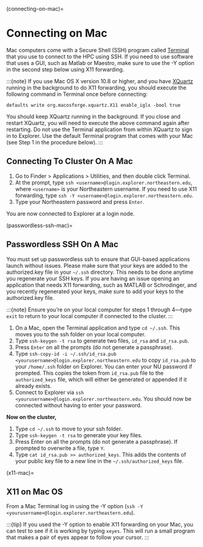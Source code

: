 (connecting-on-mac)=
# Connecting on Mac

Mac computers come with a Secure Shell (SSH) program called [Terminal] that you use to connect to the HPC using SSH. If you need to use software that uses a GUI, such as Matlab or Maestro, make sure to use the -Y option in the second step below using X11 forwarding.

:::{note}
If you use Mac OS X version 10.8 or higher, and you have [XQuartz] running in the background to do X11 forwarding, you should execute the following command in Terminal once before connecting:

`defaults write org.macosforge.xquartz.X11 enable_iglx -bool true`

You should keep XQuartz running in the background. If you close and restart XQuartz, you will need to execute the above command again after restarting. Do not use the Terminal application from within XQuartz to sign in to Explorer. Use the default Terminal program that comes with your Mac (see Step 1 in the procedure below).
:::

## Connecting To Cluster On A Mac

1. Go to Finder > Applications > Utilities, and then double click Terminal.
1. At the prompt, type `ssh <username>@login.explorer.northeastern.edu`, where `<username>` is your Northeastern username. If you need to use X11 forwarding, type `ssh -Y <username>@login.explorer.northeastern.edu`.
1. Type your Northeastern password and press `Enter`.

You are now connected to Explorer at a login node.

(passwordless-ssh-mac)=
## Passwordless SSH On A Mac
You must set up passwordless ssh to ensure that GUI-based applications launch without issues. Please make sure that your keys are added to the authorized.key file in your `~/.ssh` directory. This needs to be done anytime you regenerate your SSH keys. If you are having an issue opening an application that needs X11 forwarding, such as MATLAB or Schrodinger, and you recently regenerated your keys, make sure to add your keys to the authorized.key file.

:::{note}
Ensure you’re on your local computer for steps 1 through 4—type `exit` to return to your local computer if connected to the cluster.
:::

1. On a Mac, open the Terminal application and type `cd ~/.ssh`. This moves you to the ssh folder on your local computer.
1. Type `ssh-keygen -t rsa` to generate two files, `id_rsa` and `id_rsa.pub`.
1. Press `Enter` on all the prompts (do not generate a passphrase).
1. Type `ssh-copy-id -i ~/.ssh/id_rsa.pub <yourusername>@login.explorer.northeastern.edu` to copy `id_rsa.pub` to your `/home/.ssh` folder on Explorer. You can enter your NU password if prompted. This copies the token from `id_rsa.pub` file to the `authorized_keys` file, which will either be generated or appended if it already exists.
1. Connect to Explorer via `ssh <yourusername>@login.explorer.northeastern.edu`. You should now be connected without having to enter your password.

**Now on the cluster,**

1. Type `cd ~/.ssh` to move to your ssh folder.
1. Type `ssh-keygen -t rsa` to generate your key files.
1. Press Enter on all the prompts (do not generate a passphrase). If prompted to overwrite a file, type `Y`.
1. Type `cat id_rsa.pub >> authorized_keys`. This adds the contents of your public key file to a new line in the `~/.ssh/authorized_keys` file.

(x11-mac)=
## X11 on Mac OS
From a Mac Terminal log in using the -Y option (`ssh -Y <yourusername>@login.explorer.northeastern.edu`).

:::{tip}
If you used the -Y option to enable X11 forwarding on your Mac, you can test to see if it is working by typing `xeyes`. This will run a small program that makes a pair of eyes appear to follow your cursor.
:::

[Terminal]: https://support.apple.com/guide/terminal/welcome/mac
[XQuartz]: https://www.xquartz.org/
